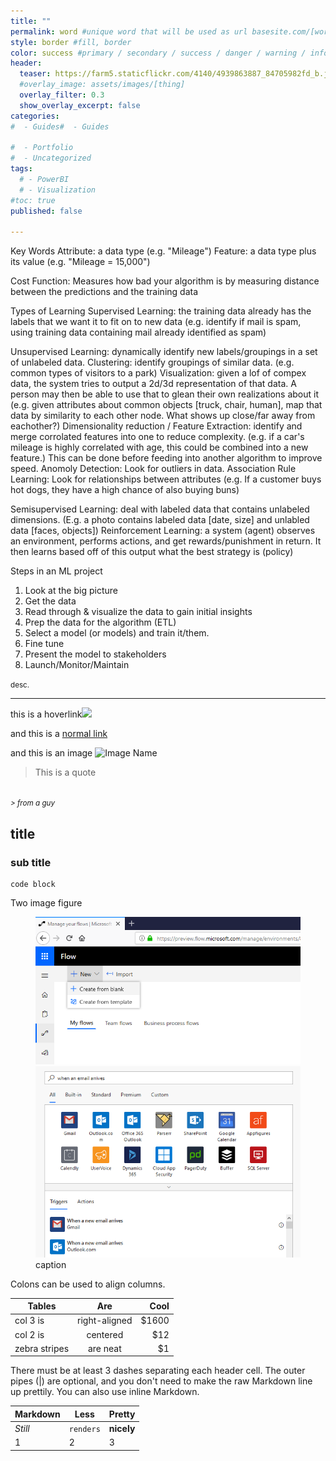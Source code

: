 ```yaml
---
title: ""
permalink: word #unique word that will be used as url basesite.com/[word]
style: border #fill, border
color: success #primary / secondary / success / danger / warning / info / light / dark (choose one only)
header:
  teaser: https://farm5.staticflickr.com/4140/4939863887_84705982fd_b.jpg
  #overlay_image: assets/images/[thing]
  overlay_filter: 0.3
  show_overlay_excerpt: false
categories:
#  - Guides#  - Guides

#  - Portfolio
#  - Uncategorized
tags:
  # - PowerBI
  # - Visualization
#toc: true
published: false

---
```






Key Words
Attribute: a data type (e.g. "Mileage")
Feature: a data type plus its value (e.g. "Mileage = 15,000")


Cost Function: Measures how bad your algorithm is by measuring distance between the predictions and the training data

Types of Learning
Supervised Learning: the training data already has the labels that we want it to fit on to new data (e.g. identify if mail is spam, using training data containing mail already identified as spam)




Unsupervised Learning: dynamically identify new labels/groupings in a set of unlabeled data.
  Clustering: identify groupings of similar data. (e.g. common types of visitors to a park)
  Visualization: given a lof of compex data, the system tries to output a 2d/3d representation of that data. A person may then be able to use that to glean their own realizations about it (e.g. given attributes about common objects [truck, chair, human], map that data by similarity to each other node. What shows up close/far away from eachother?)
  Dimensionality reduction / Feature Extraction: identify and merge corrolated features into one to reduce complexity. (e.g. if a car's mileage is highly correlated with age, this could be combined into a new feature.) This can be done before feeding into another algorithm to improve speed.
  Anomoly Detection: Look for outliers in data.
  Association Rule Learning: Look for relationships between attributes (e.g. If a customer buys hot dogs, they have a high chance of also buying buns)

Semisupervised Learning: deal with labeled data that contains unlabeled dimensions. (E.g. a photo contains labeled data [date, size] and unlabled data [faces, objects])
Reinforcement Learning: a system (agent) observes an environment, performs actions, and get rewards/punishment in return. It then learns based off of this output what the best strategy is (policy)





Steps in an ML project
1. Look at the big picture
2. Get the data
3. Read through & visualize the data to gain initial insights
4. Prep the data for the algorithm (ETL)
5. Select a model (or models) and train it/them.
6. Fine tune
7. Present the model to stakeholders
8. Launch/Monitor/Maintain






<small>desc.</small>

<hr>


this is a <a class="thumbnail">hoverlink<span><img src="{{site.url}}{{site.baseurl}}/assets/reactionimages/mindblown.gif"><br></span></a>

and this is a [normal link](https://google.com)


and this is an image
![Image Name]({{site.url}}{{site.baseurl}}/assets/images/picfix_welcome.png)


> This is a quote
<br>
<small><cite>
> from a guy
</cite></small>

## title

### sub title



```
code block
```

Two image figure

<figure class="half">

<img src="../assets/images/Annotation 2019-03-12 100327.png">
<img src="../assets/images/Annotation 2019-03-12 100438.png">
<figcaption>caption </figcaption>
</figure>


Colons can be used to align columns.

| Tables        | Are           | Cool  |
| ------------- |:-------------:| -----:|
| col 3 is      | right-aligned | $1600 |
| col 2 is      | centered      |   $12 |
| zebra stripes | are neat      |    $1 |

There must be at least 3 dashes separating each header cell.
The outer pipes (|) are optional, and you don't need to make the
raw Markdown line up prettily. You can also use inline Markdown.

Markdown | Less | Pretty
--- | --- | ---
*Still* | `renders` | **nicely**
1 | 2 | 3
